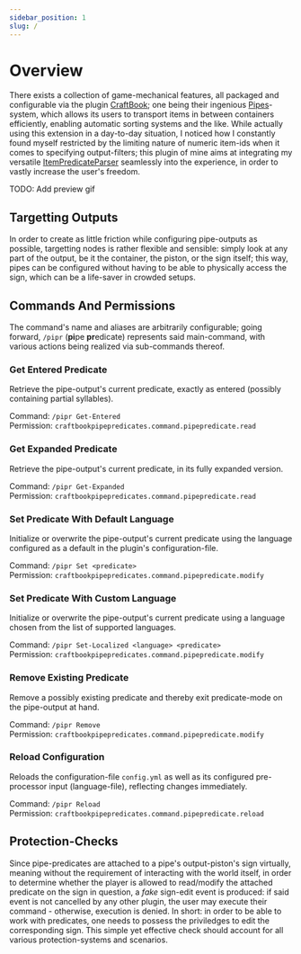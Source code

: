 ```yaml
---
sidebar_position: 1
slug: /
---
```


# Overview

There exists a collection of game-mechanical features, all packaged and configurable via the plugin [CraftBook](https://enginehub.org/craftbook); one being their ingenious [Pipes](https://craftbook.enginehub.org/en/3.x/mechanics/pipes/)-system, which allows its users to transport items in between containers efficiently, enabling automatic sorting systems and the like. While actually using this extension in a day-to-day situation, I noticed how I constantly found myself restricted by the limiting nature of numeric item-ids when it comes to specifying output-filters; this plugin of mine aims at integrating my versatile [ItemPredicateParser](https://blvckbytes.github.io/docs-item-predicate-parser) seamlessly into the experience, in order to vastly increase the user's freedom.

TODO: Add preview gif

## Targetting Outputs

In order to create as little friction while configuring pipe-outputs as possible, targetting nodes is rather flexible and sensible: simply look at any part of the output, be it the container, the piston, or the sign itself; this way, pipes can be configured without having to be able to physically access the sign, which can be a life-saver in crowded setups.

## Commands And Permissions

The command's name and aliases are arbitrarily configurable; going forward, `/pipr` (**pi**pe **pr**edicate) represents said main-command, with various actions being realized via sub-commands thereof.

### Get Entered Predicate

Retrieve the pipe-output's current predicate, exactly as entered (possibly containing partial syllables).

Command: `/pipr Get-Entered`\
Permission: `craftbookpipepredicates.command.pipepredicate.read`

### Get Expanded Predicate

Retrieve the pipe-output's current predicate, in its fully expanded version.

Command: `/pipr Get-Expanded`\
Permission: `craftbookpipepredicates.command.pipepredicate.read`

### Set Predicate With Default Language

Initialize or overwrite the pipe-output's current predicate using the language configured as a default in the plugin's configuration-file.

Command: `/pipr Set <predicate>`\
Permission: `craftbookpipepredicates.command.pipepredicate.modify`

### Set Predicate With Custom Language

Initialize or overwrite the pipe-output's current predicate using a language chosen from the list of supported languages.

Command: `/pipr Set-Localized <language> <predicate>`\
Permission: `craftbookpipepredicates.command.pipepredicate.modify`

### Remove Existing Predicate

Remove a possibly existing predicate and thereby exit predicate-mode on the pipe-output at hand.

Command: `/pipr Remove`\
Permission: `craftbookpipepredicates.command.pipepredicate.modify`

### Reload Configuration

Reloads the configuration-file `config.yml` as well as its configured pre-processor input (language-file), reflecting changes immediately.

Command: `/pipr Reload`\
Permission: `craftbookpipepredicates.command.pipepredicate.reload`

## Protection-Checks

Since pipe-predicates are attached to a pipe's output-piston's sign virtually, meaning without the requirement of interacting with the world itself, in order to determine whether the player is allowed to read/modify the attached predicate on the sign in question, a *fake* sign-edit event is produced: if said event is not cancelled by any other plugin, the user may execute their command - otherwise, execution is denied. In short: in order to be able to work with predicates, one needs to possess the priviledges to edit the corresponding sign. This simple yet effective check should account for all various protection-systems and scenarios.